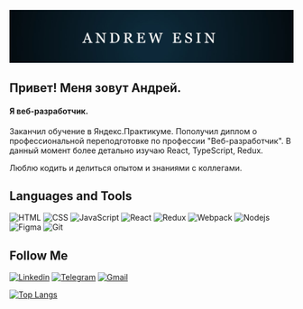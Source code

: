 [![Header](https://github.com/Kuban23/Kuban23/blob/main/image/Header_.jpg)]()

## Привет! Меня зовут Андрей.
#### Я веб-разработчик.

Заканчил обучение в Яндекс.Практикуме. Пополучил диплом о профессиональной переподготовке по профессии "Веб-разработчик".
В данный момент более детально изучаю React, TypeScript, Redux.

Люблю кодить и делиться опытом и знаниями с коллегами. 

## Languages and Tools
![HTML](https://img.shields.io/badge/-HTML-FF4500?style=for-the-badge&logo=html5&logoColor=FFFFFF)
![CSS](https://img.shields.io/badge/-CSS-4169E1?style=for-the-badge&logo=css3&logoColor=FFFFFF)
![JavaScript](https://img.shields.io/badge/-JavaScript-FFFF00?style=for-the-badge&logo=JavaScript&logoColor=000000)
![React](https://img.shields.io/badge/-React-00BFFF?style=for-the-badge&logo=React&logoColor=FFFFFF)
![Redux](https://img.shields.io/badge/-Redux-8A2BE2?style=for-the-badge&logo=Redux&logoColor=FFFFFF)
![Webpack](https://img.shields.io/badge/-Webpack-4682B4?style=for-the-badge&logo=Webpack&logoColor=FFFFFF)
![Nodejs](https://img.shields.io/badge/-Nodejs-32CD32?style=for-the-badge&logo=node&logoColor=FFFFFF)
![Figma](https://img.shields.io/badge/-Figma-000000?style=for-the-badge&logo=Figma&logoColor=FFFFFF)
![Git](https://img.shields.io/badge/-Git-D3D3D3?style=for-the-badge&logo=Git&logoColor=FF4500)


## Follow Me
[![Linkedin](https://img.shields.io/badge/-Linkedin-4682B4?style=for-the-badge&logo=Linkedin&logoColor=FFFFFF)](www.linkedin.com/in/андрей-есин)
[![Telegram](https://img.shields.io/badge/-Telegram-00BFFF?style=for-the-badge&logo=Telegram&logoColor=FFFFFF)](https://t.me/EsinAndrew)
[![Gmail](https://img.shields.io/badge/-Gmail-FF0000?style=for-the-badge&logo=Gmail&logoColor=FFFFFF)](kubanesin@gmail.com)

[![Top Langs](https://github-readme-stats.vercel.app/api/top-langs/?username=Kuban23&layout=compact)](https://github.com/anuraghazra/github-readme-stats)